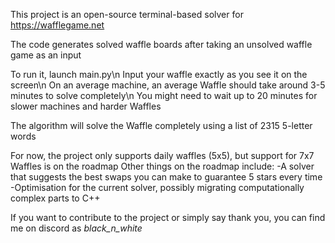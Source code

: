 This project is an open-source terminal-based solver for https://wafflegame.net

The code generates solved waffle boards after taking an unsolved waffle game as an input

To run it, launch main.py\n
Input your waffle exactly as you see it on the screen\n
On an average machine, an average Waffle should take around 3-5 minutes to solve completely\n
You might need to wait up to 20 minutes for slower machines and harder Waffles

The algorithm will solve the Waffle completely using a list of 2315 5-letter words

For now, the project only supports daily waffles (5x5), but support for 7x7 Waffles is on the roadmap
Other things on the roadmap include:
-A solver that suggests the best swaps you can make to guarantee 5 stars every time
-Optimisation for the current solver, possibly migrating computationally complex parts to C++

If you want to contribute to the project or simply say thank you, you can find me on discord as _black_n_white_